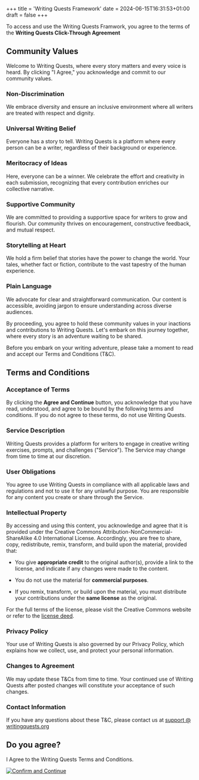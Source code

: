 +++
title = 'Writing Quests Framework'
date = 2024-06-15T16:31:53+01:00
draft = false
+++

To access and use the Writing Quests Framwork, you agree to the terms of the **Writing Quests Click-Through Agreement**

## Community Values 

Welcome to Writing Quests, where every story matters and every voice
is heard. By clicking "I Agree," you acknowledge and commit to our
community values.

### Non-Discrimination

We embrace diversity and ensure an inclusive environment where all
writers are treated with respect and dignity.

### Universal Writing Belief

Everyone has a story to tell. Writing Quests is a platform where every
person can be a writer, regardless of their background or experience.

### Meritocracy of Ideas

Here, everyone can be a winner. We celebrate the effort and creativity
in each submission, recognizing that every contribution enriches our
collective narrative.

### Supportive Community

We are committed to providing a supportive space for writers to grow
and flourish. Our community thrives on encouragement, constructive
feedback, and mutual respect.

### Storytelling at Heart

We hold a firm belief that stories have the power to change the world.
Your tales, whether fact or fiction, contribute to the vast tapestry
of the human experience.

### Plain Language

We advocate for clear and straightforward communication. Our content
is accessible, avoiding jargon to ensure understanding across diverse
audiences.

By proceeding, you agree to hold these community values in your
inactions and contributions to Writing Quests. Let's embark on this
journey together, where every story is an adventure waiting to be
shared.

Before you embark on your writing adventure, please take a moment to
read and accept our Terms and Conditions (T&C).

## Terms and Conditions

### Acceptance of Terms

By clicking the **Agree and Continue** button, you acknowledge that you have
read, understood, and agree to be bound by the following terms and
conditions. If you do not agree to these terms, do not use Writing
Quests.

### Service Description

Writing Quests provides a platform for writers to engage in creative
writing exercises, prompts, and challenges (\"Service\"). The Service
may change from time to time at our discretion.

### User Obligations

You agree to use Writing Quests in compliance with all applicable laws
and regulations and not to use it for any unlawful purpose. You are
responsible for any content you create or share through the Service.

### Intellectual Property

By accessing and using this content, you acknowledge and agree that it
is provided under the Creative Commons
Attribution-NonCommercial-ShareAlike 4.0 International License.
Accordingly, you are free to share, copy, redistribute, remix,
transform, and build upon the material, provided that:

* You give **appropriate credit** to the original author(s),
provide a link to the license, and indicate if any changes were made
to the content.

* You do not use the material for **commercial purposes**.

* If you remix, transform, or build upon the material, you must
distribute your contributions under the **same license** as the
original.

For the full terms of the license, please visit the Creative Commons
website or refer to the [license deed](https://www.creativecommons.org/licenses/by-nc/4.0/deed.en).

### Privacy Policy

Your use of Writing Quests is also governed by our Privacy Policy,
which explains how we collect, use, and protect your personal
information.

### Changes to Agreement

We may update these T&Cs from time to time. Your continued use of
Writing Quests after posted changes will constitute your acceptance of
such changes.

### Contact Information

If you have any questions about these T&C, please contact us at
[support @ writingquests.org](mailto:support@writingquests.org)

## Do you agree?

I Agree to the Writing Quests Terms and Conditions. 

[![Confirm and Continue](/confirm-and-continue.png)](/framework/framework)
